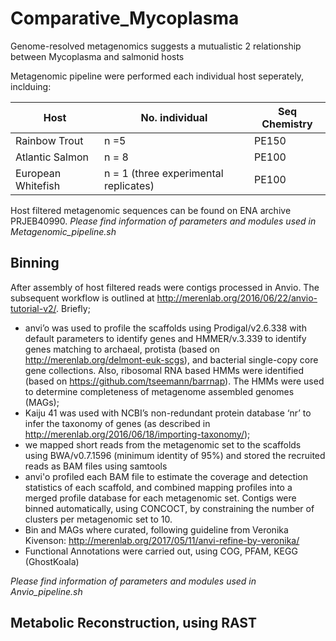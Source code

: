 # Comparative_Mycoplasma
Genome-resolved metagenomics suggests a mutualistic 2 relationship between Mycoplasma and salmonid hosts

Metagenomic pipeline were performed each individual host seperately, inclduing: 

Host|No. individual|Seq Chemistry
--- | --- | --- 
Rainbow Trout|n =5|  PE150
Atlantic Salmon|n = 8|PE100
European Whitefish|n = 1 (three experimental replicates)|PE100

Host filtered metagenomic sequences can be found on ENA archive PRJEB40990. 
_Please find information of parameters and modules used in Metagenomic_pipeline.sh_

## Binning
After assembly of host filtered reads were contigs processed in Anvio. 
The subsequent workflow is outlined at http://merenlab.org/2016/06/22/anvio-tutorial-v2/. Briefly; 
* anvi’o was used to profile the scaffolds using Prodigal/v2.6.338 with default parameters to identify genes and HMMER/v.3.339 to identify genes matching to archaeal, protista (based on http://merenlab.org/delmont-euk-scgs), and bacterial single-copy core gene collections. Also, ribosomal RNA based HMMs were identified (based on https://github.com/tseemann/barrnap). The HMMs were used to determine completeness of  metagenome assembled genomes (MAGs); 
* Kaiju 41 was used with NCBI’s non-redundant protein database ‘nr’ to infer the taxonomy of genes (as described in http://merenlab.org/2016/06/18/importing-taxonomy/); 
* we mapped short reads from the metagenomic set to the scaffolds using BWA/v0.7.1596 (minimum identity of 95%) and stored the recruited reads as BAM files using samtools 
* anvi'o profiled each BAM file to estimate the coverage and detection statistics of each scaffold, and combined mapping profiles into a merged profile database for each metagenomic set. Contigs were binned automatically, using CONCOCT, by constraining the number of clusters per metagenomic set to 10.
* Bin and MAGs where curated, following guideline from Veronika Kivenson: http://merenlab.org/2017/05/11/anvi-refine-by-veronika/
* Functional Annotations were carried out, using COG, PFAM, KEGG (GhostKoala)

_Please find information of parameters and modules used in Anvio_pipeline.sh_

## Metabolic Reconstruction, using RAST

